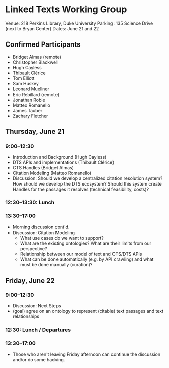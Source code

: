 # Linked Texts Working Group
Venue: 218 Perkins Library, Duke University
Parking: 135 Science Drive (next to Bryan Center)
Dates: June 21 and 22

## Confirmed Participants
 * Bridget Almas (remote)
 * Christopher Blackwell
 * Hugh Cayless
 * Thibault Clérice
 * Tom Elliott
 * Sam Huskey
 * Leonard Muellner
 * Eric Rebillard (remote)
 * Jonathan Robie
 * Matteo Romanello
 * James Tauber
 * Zachary Fletcher 
 
## Thursday, June 21
### 9:00–12:30
 * Introduction and Background (Hugh Cayless)
 * DTS APIs and implementations (Thibault Clérice)
 * CTS Handles (Bridget Almas)
 * Citation Modeling (Matteo Romanello)
 * Discussion: Should we develop a centralized citation resolution system? How should we develop the DTS ecosystem? Should this system create Handles for the passages it resolves (technical feasibility, costs)? 

### 12:30–13:30: Lunch
### 13:30–17:00
 * Morning discussion cont'd.
 * Discussion: Citation Modeling
   * What use cases do we want to support?
   * What are the existing ontologies? What are their limits from our perspective?
   * Relationship between our model of text and CTS/DTS APIs
   * What can be done automatically (e.g. by API crawling) and what must be done manually (curation)?

## Friday, June 22
### 9:00–12:30
 * Discussion: Next Steps
  * (goal) agree on an ontology to represent (citable) text passages and text relationships
### 12:30: Lunch / Departures
### 13:30–17:00
 * Those who aren't leaving Friday afternoon can continue the discussion and/or do some hacking.
